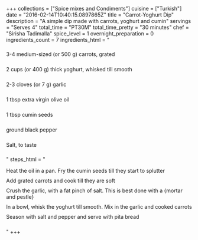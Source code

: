 +++
collections = ["Spice mixes and Condiments"]
cuisine = ["Turkish"]
date = "2016-02-14T10:40:15.0897865Z"
title = "Carrot-Yoghurt Dip"
description = "A simple dip made with carrots, yoghurt and cumin"
servings = "Serves 4"
total_time = "PT30M"
total_time_pretty = "30 minutes"
chef = "Sirisha Tadimalla"
spice_level = 1
overnight_preparation = 0
ingredients_count = 7
ingredients_html = "<ul style='padding-left: 0; list-style: none;'><li itemprop='recipeIngredient' style='margin: 8px 0px;padding: 8px 0px;'>3-4 medium-sized (or 500 g) carrots, grated</li><li itemprop='recipeIngredient' style='margin: 8px 0px;padding: 8px 0px;'>2 cups (or 400 g) thick yoghurt, whisked till smooth</li><li itemprop='recipeIngredient' style='margin: 8px 0px;padding: 8px 0px;'>2-3 cloves (or 7 g) garlic</li><li itemprop='recipeIngredient' style='margin: 8px 0px;padding: 8px 0px;'>1 tbsp extra virgin olive oil</li><li itemprop='recipeIngredient' style='margin: 8px 0px;padding: 8px 0px;'>1 tbsp cumin seeds</li><li itemprop='recipeIngredient' style='margin: 8px 0px;padding: 8px 0px;'>ground black pepper</li><li itemprop='recipeIngredient' style='margin: 8px 0px;padding: 8px 0px;'>Salt, to taste</li></ul>"
steps_html = "<ol style='list-style: none inside; padding-left: 0px;'><li style='padding-bottom: 10px;'><i class='step-track-icon fa fa-square-o'></i><span class='step-text' itemprop='recipeInstructions'>Heat the oil in a pan. Fry the cumin seeds till they start to splutter</span></li><li style='padding-bottom: 10px;'><i class='step-track-icon fa fa-square-o'></i><span class='step-text' itemprop='recipeInstructions'>Add grated carrots and cook till they are soft</span></li><li style='padding-bottom: 10px;'><i class='step-track-icon fa fa-square-o'></i><span class='step-text' itemprop='recipeInstructions'>Crush the garlic, with a fat pinch of salt. This is best done with a {mortar and pestle}</span></li><li style='padding-bottom: 10px;'><i class='step-track-icon fa fa-square-o'></i><span class='step-text' itemprop='recipeInstructions'>In a bowl, whisk the yoghurt till smooth. Mix in the garlic and cooked carrots</span></li><li style='padding-bottom: 10px;'><i class='step-track-icon fa fa-square-o'></i><span class='step-text' itemprop='recipeInstructions'>Season with salt and pepper and serve with pita bread</span></li></ol>"
+++
